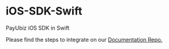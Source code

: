 # iOS-SDK-Swift
PayUbiz iOS SDK in Swift

Please find the steps to integrate on our [Documentation Repo.](https://github.com/payu-intrepos/Documentations/wiki/New-Swift-SDK---Seamless)
